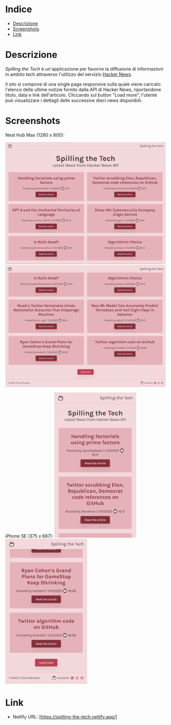 # Indice
* <a href="https://github.com/elisa-morales/spilling-the-tech/#descrizione">Descrizione</a>
* <a href="https://github.com/elisa-morales/spilling-the-tech/#screenshots">Screenshots</a>
* <a href="https://github.com/elisa-morales/spilling-the-tech#link">Link</a>

# Descrizione
 
<i>Spilling the Tech</i> è un'applicazione per favorire la diffusione di informazioni in ambito tech attraverso l'utilizzo del servizio <a href="https://github.com/HackerNews/API" target="_blank">Hacker News</a>. 

Il sito si compone di una single page responsive sulla quale viene caricato l'elenco delle ultime notizie fornito dalla API di Hacker News, riportandone titolo, data e link dell'articolo. Cliccando sul button "Load more", l'utente può visualizzare i dettagli delle successive dieci news disponibili.

# Screenshots

Nest Hub Max (1280 x 800):

<img src="https://github.com/elisa-morales/spilling-the-tech/blob/main/screenshots/laptop.png">
<img src="https://github.com/elisa-morales/spilling-the-tech/blob/main/screenshots/laptop-bottom.png">

iPhone SE (375 x 667):
<img src="https://github.com/elisa-morales/spilling-the-tech/blob/main/screenshots/mobile.png"> <img src="https://github.com/elisa-morales/spilling-the-tech/blob/main/screenshots/mobile-bottom.png">

# Link 
* Netlify URL: [<a href="https://spilling-the-tech.netlify.app/" target="_blank">https://spilling-the-tech.netlify.app/</a>]
